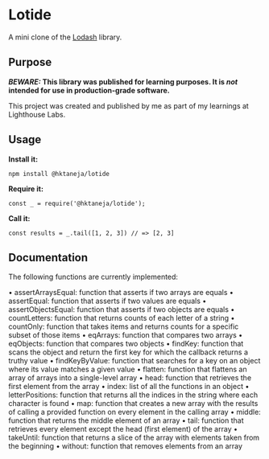 # Lotide

A mini clone of the [Lodash](https://lodash.com) library.

## Purpose

**_BEWARE:_ This library was published for learning purposes. It is _not_ intended for use in production-grade software.**

This project was created and published by me as part of my learnings at Lighthouse Labs. 

## Usage

**Install it:**

`npm install @hktaneja/lotide`

**Require it:**

`const _ = require('@hktaneja/lotide');`

**Call it:**

`const results = _.tail([1, 2, 3]) // => [2, 3]`

## Documentation

The following functions are currently implemented:

•	assertArraysEqual: function that asserts if two arrays are equals
•	assertEqual: function that asserts if two values are equals
•	assertObjectsEqual: function that asserts if two objects are equals
•	countLetters: function that returns counts of each letter of a string
•	countOnly: function that takes items and returns counts for a specific subset of those items
•	eqArrays: function that compares two arrays
•	eqObjects: function that compares two objects
•	findKey: function that scans the object and return the first key for which the callback returns a truthy value
•	findKeyByValue: function that searches for a key on an object where its value matches a given value
•	flatten: function that flattens an array of arrays into a single-level array
•	head: function that retrieves the first element from the array
•	index: list of all the functions in an object
•	letterPositions: function that returns all the indices in the string where each character is found
•	map: function that creates a new array with the results of calling a provided function on every element in the calling array
•	middle: function that returns the middle element of an array
•	tail: function that retrieves every element except the head (first element) of the array
•	takeUntil: function that returns a slice of the array with elements taken from the beginning
•	without: function that removes elements from an array

